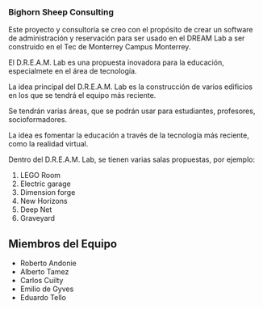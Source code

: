 ### Bighorn Sheep Consulting

Este proyecto y consultoría se creo con el propósito de crear un software de administración y reservación para ser usado en el DREAM Lab a ser construido en el Tec de Monterrey Campus Monterrey.

El D.R.E.A.M. Lab es una propuesta inovadora para la educación, especialmete en el área de tecnología.

La idea principal del D.R.E.A.M. Lab es la construcción de varios edificios en los que se tendrá el equipo más reciente.

Se tendrán varias áreas, que se podrán usar para estudiantes, profesores, socioformadores.

La idea es fomentar la educación a través de la tecnología más reciente, como la realidad virtual.

Dentro del D.R.E.A.M. Lab, se tienen varias salas propuestas, por ejemplo:
1. LEGO Room
2. Electric garage
3. Dimension forge
4. New Horizons
5. Deep Net
6. Graveyard
   
## Miembros del Equipo

- Roberto Andonie
- Alberto Tamez
- Carlos Cuilty
- Emilio de Gyves
- Eduardo Tello
